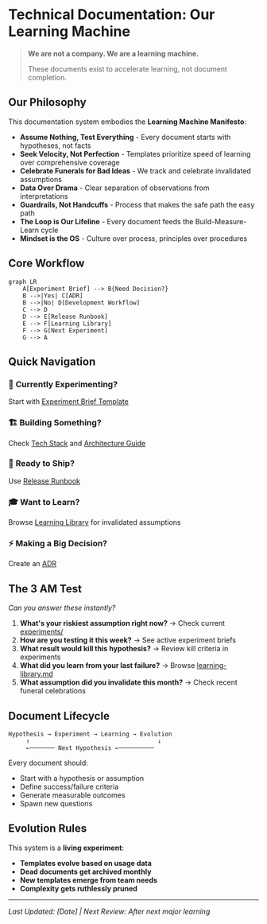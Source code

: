 # Technical Documentation: Our Learning Machine

> **We are not a company. We are a learning machine.**
> 
> These documents exist to accelerate learning, not document completion.

## Our Philosophy

This documentation system embodies the **Learning Machine Manifesto**:

- **Assume Nothing, Test Everything** - Every document starts with hypotheses, not facts
- **Seek Velocity, Not Perfection** - Templates prioritize speed of learning over comprehensive coverage  
- **Celebrate Funerals for Bad Ideas** - We track and celebrate invalidated assumptions
- **Data Over Drama** - Clear separation of observations from interpretations
- **Guardrails, Not Handcuffs** - Process that makes the safe path the easy path
- **The Loop is Our Lifeline** - Every document feeds the Build-Measure-Learn cycle
- **Mindset is the OS** - Culture over process, principles over procedures

## Core Workflow

```mermaid
graph LR
    A[Experiment Brief] --> B{Need Decision?}
    B -->|Yes| C[ADR]
    B -->|No| D[Development Workflow]
    C --> D
    D --> E[Release Runbook]
    E --> F[Learning Library]
    F --> G[Next Experiment]
    G --> A
```

## Quick Navigation

### 🧪 **Currently Experimenting?**
Start with [Experiment Brief Template](experiments/experiment-brief.md)

### 🏗️ **Building Something?** 
Check [Tech Stack](systems/tech-stack.md) and [Architecture Guide](systems/architecture-guide.md)

### 🚀 **Ready to Ship?**
Use [Release Runbook](runbooks/release-runbook.md)

### 🎓 **Want to Learn?**
Browse [Learning Library](learning/learning-library.md) for invalidated assumptions

### ⚡ **Making a Big Decision?**
Create an [ADR](decisions/adr-template.md)

## The 3 AM Test

*Can you answer these instantly?*

1. **What's your riskiest assumption right now?** → Check current [experiments/](experiments/)
2. **How are you testing it this week?** → See active experiment briefs
3. **What result would kill this hypothesis?** → Review kill criteria in experiments
4. **What did you learn from your last failure?** → Browse [learning-library.md](learning/learning-library.md)
5. **What assumption did you invalidate this month?** → Check recent funeral celebrations

## Document Lifecycle

```
Hypothesis → Experiment → Learning → Evolution
     ↑                                    ↓
     ←─────── Next Hypothesis ←──────────
```

Every document should:
- Start with a hypothesis or assumption
- Define success/failure criteria  
- Generate measurable outcomes
- Spawn new questions

## Evolution Rules

This system is a **living experiment**:

- **Templates evolve based on usage data**
- **Dead documents get archived monthly**
- **New templates emerge from team needs**  
- **Complexity gets ruthlessly pruned**

---

*Last Updated: [Date] | Next Review: After next major learning*